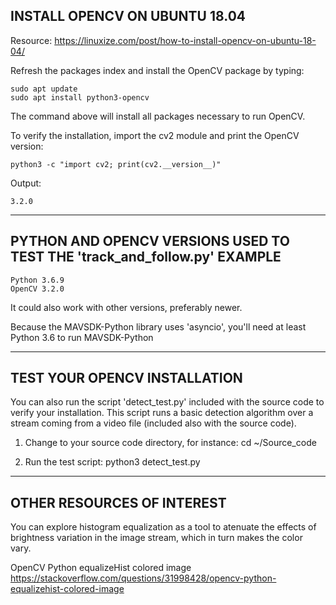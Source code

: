 ## INSTALL OPENCV ON UBUNTU 18.04

Resource: https://linuxize.com/post/how-to-install-opencv-on-ubuntu-18-04/

Refresh the packages index and install the OpenCV package by typing:

	sudo apt update
	sudo apt install python3-opencv

The command above will install all packages necessary to run OpenCV.

To verify the installation, import the cv2 module and print the OpenCV version:

	python3 -c "import cv2; print(cv2.__version__)"

Output:

	3.2.0

--------------------------------------------------------------------------------
## PYTHON AND OPENCV VERSIONS USED TO TEST THE 'track_and_follow.py' EXAMPLE

	Python 3.6.9
	OpenCV 3.2.0

It could also work with other versions, preferably newer.

Because the MAVSDK-Python library uses 'asyncio', you'll need at least Python 3.6 to run MAVSDK-Python

--------------------------------------------------------------------------------
## TEST YOUR OPENCV INSTALLATION

You can also run the script 'detect_test.py' included with the source code to verify your installation. This script runs a basic detection algorithm over a stream coming from a video file (included also with the source code).

1. Change to your source code directory, for instance:
	cd ~/Source_code

2. Run the test script:
	python3 detect_test.py

--------------------------------------------------------------------------------
## OTHER RESOURCES OF INTEREST

You can explore histogram equalization as a tool to atenuate the effects of brightness variation in the image stream, which in turn makes the color vary.

OpenCV Python equalizeHist colored image
https://stackoverflow.com/questions/31998428/opencv-python-equalizehist-colored-image

